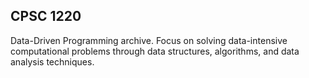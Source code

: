 ## CPSC 1220

Data-Driven Programming archive. Focus on solving data-intensive computational problems through data structures, algorithms, and data analysis techniques. 
